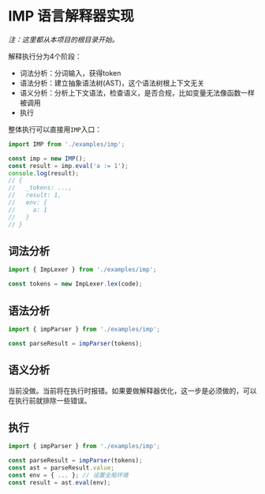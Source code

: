 # IMP 语言解释器实现

*注：这里都从本项目的根目录开始。*

解释执行分为4个阶段：

* 词法分析：分词输入，获得token
* 语法分析：建立抽象语法树(AST)，这个语法树根上下文无关
* 语义分析：分析上下文语法，检查语义，是否合规，比如变量无法像函数一样被调用
* 执行

整体执行可以直接用`IMP`入口：

```javascript
import IMP from './examples/imp';

const imp = new IMP();
const result = imp.eval('a := 1');
console.log(result);
// {
//   _tokens: ...,
//   result: 1,
//   env: {
//     a: 1
//   }
// }
```

## 词法分析

```javascript
import { ImpLexer } from './examples/imp';

const tokens = new ImpLexer.lex(code);
```

## 语法分析

```javascript
import { impParser } from './examples/imp';

const parseResult = impParser(tokens);
```

## 语义分析

当前没做。当前将在执行时报错。如果要做解释器优化，这一步是必须做的，可以在执行前就排除一些错误。

## 执行

```javascript
import { impParser } from './examples/imp';

const parseResult = impParser(tokens);
const ast = parseResult.value;
const env = { ... }; // 设置全局环境
const result = ast.eval(env);
```